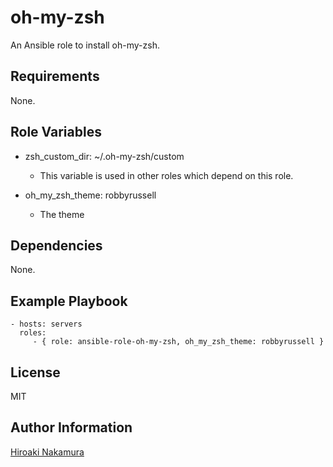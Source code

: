 oh-my-zsh
=========

An Ansible role to install oh-my-zsh.

Requirements
------------

None.

Role Variables
--------------

- zsh_custom_dir: ~/.oh-my-zsh/custom
    - This variable is used in other roles which depend on this role.

- oh_my_zsh_theme: robbyrussell
    - The theme

Dependencies
------------

None.

Example Playbook
----------------

    - hosts: servers
      roles:
         - { role: ansible-role-oh-my-zsh, oh_my_zsh_theme: robbyrussell }

License
-------

MIT

Author Information
------------------

[Hiroaki Nakamura]( http://hnakamur.github.io/ )

